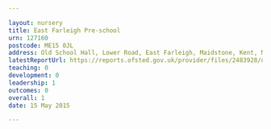 ```yaml
---

layout: nursery
title: East Farleigh Pre-school
urn: 127160
postcode: ME15 0JL
address: Old School Hall, Lower Road, East Farleigh, Maidstone, Kent, ME15 0JL
latestReportUrl: https://reports.ofsted.gov.uk/provider/files/2483928/urn/127160.pdf
teaching: 0
development: 0
leadership: 1
outcomes: 0
overall: 1
date: 15 May 2015

---
```

